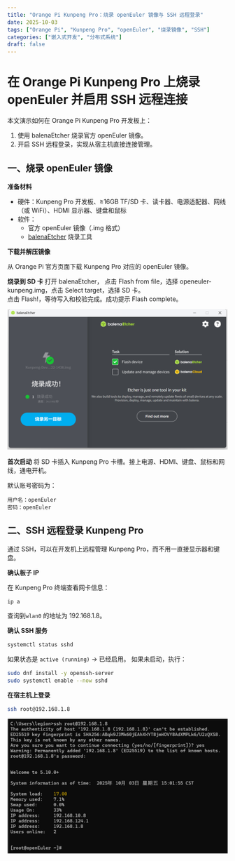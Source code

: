 ```yaml
---
title: "Orange Pi Kunpeng Pro：烧录 openEuler 镜像与 SSH 远程登录"
date: 2025-10-03
tags: ["Orange Pi", "Kunpeng Pro", "openEuler", "烧录镜像", "SSH"]
categories: ["嵌入式开发", "分布式系统"]
draft: false
---
```

# 在 Orange Pi Kunpeng Pro 上烧录 openEuler 并启用 SSH 远程连接
本文演示如何在 Orange Pi Kunpeng Pro 开发板上：  
1. 使用 balenaEtcher 烧录官方 openEuler 镜像。  
2. 开启 SSH 远程登录，实现从宿主机直接连接管理。 
## 一、烧录 openEuler 镜像
**准备材料**
- 硬件：Kunpeng Pro 开发板、≥16GB TF/SD 卡、读卡器、电源适配器、网线（或 WiFi）、HDMI 显示器、键盘和鼠标  
- 软件：  
  - 官方 openEuler 镜像（.img 格式）  
  - [balenaEtcher](https://etcher.balena.io/) 烧录工具  

**下载并解压镜像**

从 Orange Pi 官方页面下载 Kunpeng Pro 对应的 openEuler 镜像。  

**烧录到 SD 卡**
打开 balenaEtcher， 点击 Flash from file，选择 openeuler-kunpeng.img，点击 Select target，选择 SD 卡。  
点击 Flash!，等待写入和校验完成。成功提示 Flash complete。

![alt text](burn-img.png)

**首次启动**
将 SD 卡插入 Kunpeng Pro 卡槽。接上电源、HDMI、键盘、鼠标和网线，通电开机。  

默认账号密码为：
```
用户名：openEuler
密码：openEuler
```
## 二、SSH 远程登录 Kunpeng Pro
通过 SSH，可以在开发机上远程管理 Kunpeng Pro，而不用一直接显示器和键盘。

**确认板子 IP**

在 Kunpeng Pro 终端查看网卡信息：
```bash
ip a
```
查询到`wlan0` 的地址为 192.168.1.8。

**确认 SSH 服务**
```bash
systemctl status sshd
```
如果状态是 `active (running)` → 已经启用。
如果未启动，执行：
```bash
sudo dnf install -y openssh-server
sudo systemctl enable --now sshd
```

**在宿主机上登录**
```bash
ssh root@192.168.1.8
```
![alt text](login.png)


